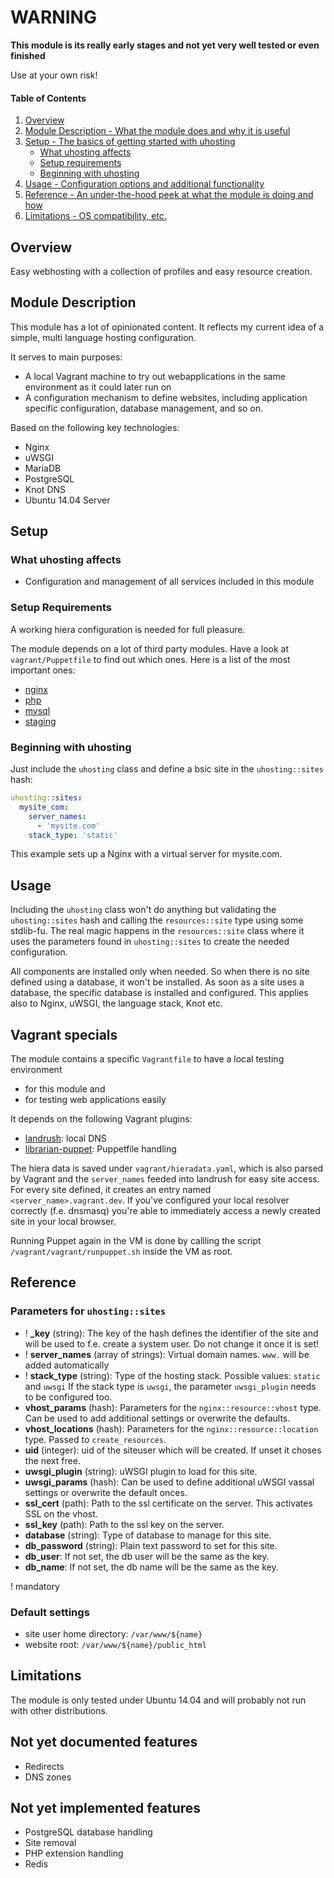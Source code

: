 # WARNING

**This module is its really early stages and not yet very well tested or even finished**

Use at your own risk!

#### Table of Contents

1. [Overview](#overview)
1. [Module Description - What the module does and why it is useful](#module-description)
1. [Setup - The basics of getting started with uhosting](#setup)
    * [What uhosting affects](#what-uhosting-affects)
    * [Setup requirements](#setup-requirements)
    * [Beginning with uhosting](#beginning-with-uhosting)
1. [Usage - Configuration options and additional functionality](#usage)
1. [Reference - An under-the-hood peek at what the module is doing and how](#reference)
1. [Limitations - OS compatibility, etc.](#limitations)

## Overview

Easy webhosting with a collection of profiles and easy resource creation.

## Module Description

This module has a lot of opinionated content. It reflects my current idea of a simple,
multi language hosting configuration.

It serves to main purposes:

* A local Vagrant machine to try out webapplications in the same environment
  as it could later run on
* A configuration mechanism to define websites, including application specific
  configuration, database management, and so on.

Based on the following key technologies:

* Nginx
* uWSGI
* MariaDB
* PostgreSQL
* Knot DNS
* Ubuntu 14.04 Server

## Setup

### What uhosting affects

* Configuration and management of all services included in this module

### Setup Requirements

A working hiera configuration is needed for full pleasure.

The module depends on a lot of third party modules. Have a look at `vagrant/Puppetfile` to find
out which ones. Here is a list of the most important ones:

* [nginx](https://forge.puppetlabs.com/jfryman/nginx)
* [php](https://forge.puppetlabs.com/mayflower/php)
* [mysql](https://forge.puppetlabs.com/puppetlabs/mysql)
* [staging](https://forge.puppetlabs.com/nanliu/staging)

### Beginning with uhosting

Just include the `uhosting` class and define a bsic site in the `uhosting::sites` hash:

```YAML
uhosting::sites:
  mysite_com:
    server_names:
      - 'mysite.com'
    stack_type: 'static'
```

This example sets up a Nginx with a virtual server for mysite.com.

## Usage

Including the `uhosting` class won't do anything but validating the `uhosting::sites` hash and
calling the `resources::site` type using some stdlib-fu.
The real magic happens in the `resources::site` class where it uses the parameters found in
`uhosting::sites` to create the needed configuration.

All components are installed only when needed. So when there is no site defined using a 
database, it won't be installed. As soon as a site uses a database, the specific database
is installed and configured. This applies also to Nginx, uWSGI, the language stack, Knot etc.

## Vagrant specials

The module contains a specific `Vagrantfile` to have a local testing environment
* for this module and
* for testing web applications easily

It depends on the following Vagrant plugins:

* [landrush](https://github.com/phinze/landrush): local DNS
* [librarian-puppet](https://github.com/mhahn/vagrant-librarian-puppet): Puppetfile handling

The hiera data is saved under `vagrant/hieradata.yaml`, which is also parsed by Vagrant
and the `server_names` feeded into landrush for easy site access. For every site defined,
it creates an entry named `<server_name>.vagrant.dev`. If you've configured your local
resolver correctly (f.e. dnsmasq) you're able to immediately access a newly created site
in your local browser.

Running Puppet again in the VM is done by callling the script `/vagrant/vagrant/runpuppet.sh`
inside the VM as root.

## Reference

### Parameters for `uhosting::sites`

* ! **_key** (string): The key of the hash defines the identifier of the site
  and will be used to f.e. create a system user. Do not change it once it is set!
* ! **server_names** (array of strings): Virtual domain names. `www.` will be added automatically
* ! **stack_type** (string): Type of the hosting stack. Possible values: `static` and `uwsgi`
  If the stack type is `uwsgi`, the parameter `uwsgi_plugin` needs to be configured too.
* **vhost_params** (hash): Parameters for the `nginx::resource::vhost` type. Can be used to add
  additional settings or overwrite the defaults.
* **vhost_locations** (hash): Parameters for the `nginx::resource::location` type. Passed to `create_resources`.
* **uid** (integer): uid of the siteuser which will be created. If unset it choses the next free.
* **uwsgi_plugin** (string): uWSGI plugin to load for this site.
* **uwsgi_params** (hash): Can be used to define additional uWSGI vassal settings or overwrite
  the default onces.
* **ssl_cert** (path): Path to the ssl certificate on the server. This activates SSL on the vhost.
* **ssl_key** (path): Path to the ssl key on the server.
* **database** (string): Type of database to manage for this site.
* **db_password** (string): Plain text password to set for this site.
* **db_user**: If not set, the db user will be the same as the key.
* **db_name**: If not set, the db name will be the same as the key.

! mandatory

### Default settings

* site user home directory: `/var/www/${name}`
* website root: `/var/www/${name}/public_html`

## Limitations

The module is only tested under Ubuntu 14.04 and will probably not run with other distributions.

## Not yet documented features

* Redirects
* DNS zones

## Not yet implemented features

* PostgreSQL database handling
* Site removal
* PHP extension handling
* Redis
